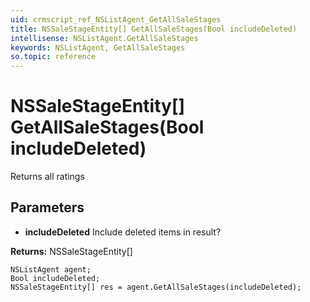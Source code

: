 ```yaml
---
uid: crmscript_ref_NSListAgent_GetAllSaleStages
title: NSSaleStageEntity[] GetAllSaleStages(Bool includeDeleted)
intellisense: NSListAgent.GetAllSaleStages
keywords: NSListAgent, GetAllSaleStages
so.topic: reference
---
```


# NSSaleStageEntity[] GetAllSaleStages(Bool includeDeleted)

Returns all ratings

## Parameters

* **includeDeleted** Include deleted items in result?

**Returns:** NSSaleStageEntity[]

```crmscript
NSListAgent agent;
Bool includeDeleted;
NSSaleStageEntity[] res = agent.GetAllSaleStages(includeDeleted);
```

